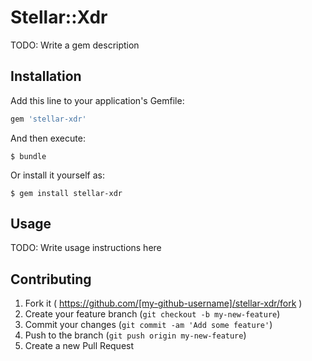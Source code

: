 # Stellar::Xdr

TODO: Write a gem description

## Installation

Add this line to your application's Gemfile:

```ruby
gem 'stellar-xdr'
```

And then execute:

    $ bundle

Or install it yourself as:

    $ gem install stellar-xdr

## Usage

TODO: Write usage instructions here

## Contributing

1. Fork it ( https://github.com/[my-github-username]/stellar-xdr/fork )
2. Create your feature branch (`git checkout -b my-new-feature`)
3. Commit your changes (`git commit -am 'Add some feature'`)
4. Push to the branch (`git push origin my-new-feature`)
5. Create a new Pull Request
